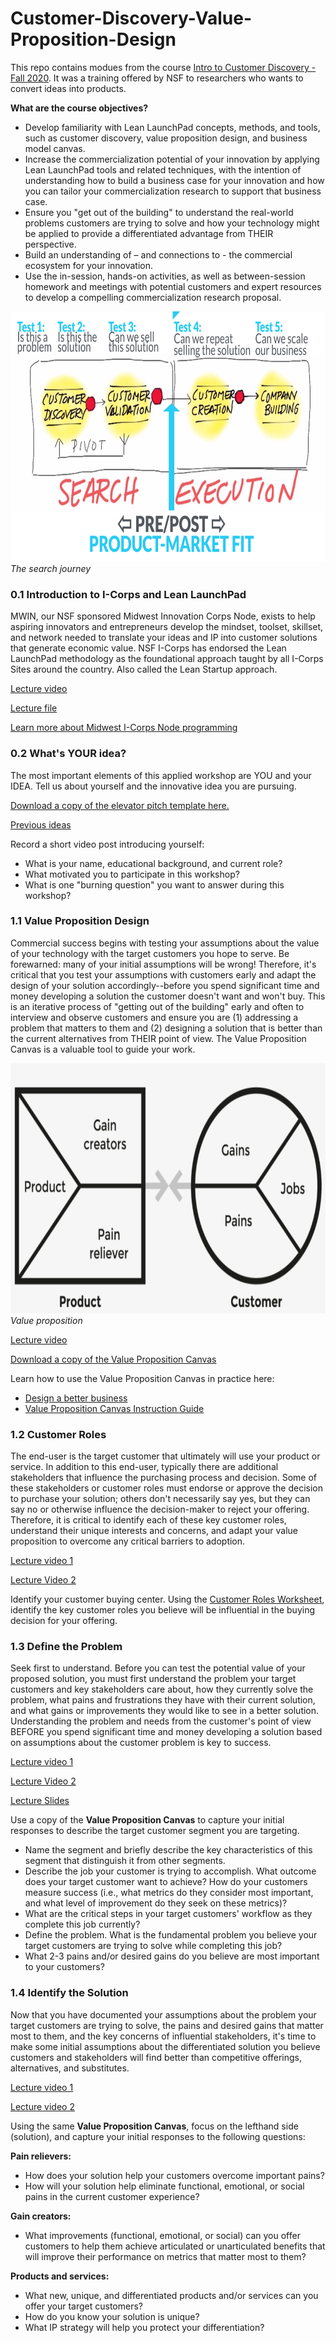 # Customer-Discovery-Value-Proposition-Design

This repo contains modues from the course [Intro to Customer Discovery - Fall 2020](https://umich.instructure.com/courses/428857). It was a training offered by NSF to researchers who wants to convert ideas into products.

**What are the course objectives?**
* Develop familiarity with Lean LaunchPad concepts, methods, and tools, such as customer discovery, value proposition design, and business model canvas.
* Increase the commercialization potential of your innovation by applying Lean LaunchPad tools and related techniques, with the intention of understanding how to build a business case for your innovation and how you can tailor your commercialization research to support that business case.
* Ensure you "get out of the building" to understand the real-world problems customers are trying to solve and how your technology might be applied to provide a differentiated advantage from THEIR perspective.
* Build an understanding of – and connections to - the commercial ecosystem for your innovation.
* Use the in-session, hands-on activities, as well as between-session homework and meetings with potential customers and expert resources to develop a compelling commercialization research proposal.

<p>
    <img src="https://github.com/sudokhan112/Customer-Discovery-Value-Proposition-Design/blob/main/The%20search%20journey.png" width=700 height=400 alt>
    <em>The search journey</em>
</p>


### 0.1 Introduction to I-Corps and Lean LaunchPad
MWIN, our NSF sponsored Midwest Innovation Corps Node, exists to help aspiring innovators and entrepreneurs develop the mindset, toolset, skillset, and network needed to translate your ideas and IP into customer solutions that generate economic value.  NSF I-Corps has endorsed the Lean LaunchPad methodology as the foundational approach taught by all I-Corps Sites around the country.  Also called the Lean Startup approach.

[Lecture video](https://www.youtube.com/watch?v=btggPe9GLcw)

[Lecture file](https://github.com/sudokhan112/Customer-Discovery-Value-Proposition-Design/blob/main/Lean%20LaunchPad%20Introduction.pdf)

[Learn more about  Midwest I-Corps Node programming](https://www.midwesticorps.org/)

### 0.2 What's YOUR idea?

The most important elements of this applied workshop are YOU and your IDEA. 
Tell us about yourself and the innovative idea you are pursuing.

[Download a copy of the elevator pitch template here.](https://github.com/sudokhan112/Customer-Discovery-Value-Proposition-Design/blob/main/Idea%20Pitch%20Template.docx)

[Previous ideas](https://www.youtube.com/watch?v=o0GNmn0qJSY)

Record a short video post introducing yourself:
* What is your name, educational background, and current role?
* What motivated you to participate in this workshop?
* What is one "burning question" you want to answer during this workshop?

### 1.1 Value Proposition Design

Commercial success begins with testing your assumptions about the value of your technology with the target customers you hope to serve.  Be forewarned:  many of your initial assumptions will be wrong!  Therefore, it's critical that you test your assumptions with customers early and adapt the design of your solution accordingly--before you spend significant time and money developing a solution the customer doesn't want and won't buy.  This is an iterative process of "getting out of the building" early and often to interview and observe customers and ensure you are (1) addressing a problem that matters to them and (2) designing a solution that is better than the current alternatives from THEIR point of view.  The Value Proposition Canvas is a valuable tool to guide your work.

<p>
    <img src="https://github.com/sudokhan112/Customer-Discovery-Value-Proposition-Design/blob/main/value%20prop%20canvas%20icon.png" width=700 height=400 alt>
    <em>Value proposition</em>
</p>

[Lecture video](https://youtu.be/4Sp_VUWobqI)

[Download a copy of the Value Proposition Canvas](https://github.com/sudokhan112/Customer-Discovery-Value-Proposition-Design/blob/main/Value%20Proposition%20Canvas%20-%20Printable%20PDF.pdf)

Learn how to use the Value Proposition Canvas in practice here:
* [Design a better business](https://www.designabetterbusiness.tools/tools/value-proposition-canvas)
* [Value Proposition Canvas Instruction Guide](https://github.com/sudokhan112/Customer-Discovery-Value-Proposition-Design/blob/main/the-value-proposition-canvas-instruction-manual.pdf)


### 1.2 Customer Roles

The end-user is the target customer that ultimately will use your product or service.  In addition to this end-user,  typically there are additional stakeholders that influence the purchasing process and decision. Some of these stakeholders or customer roles must endorse or approve the decision to purchase your solution; others don't necessarily say yes, but they can say no or otherwise influence the decision-maker to reject your offering.  Therefore, it is critical to identify each of these key customer roles, understand their unique interests and concerns, and adapt your value proposition to overcome any critical barriers to adoption.

[Lecture video 1](https://youtu.be/Z-EbYp0-bJQ)

[Lecture Video 2](https://youtu.be/w6NQZVM1sU8)

Identify your customer buying center. Using the [Customer Roles Worksheet](https://github.com/sudokhan112/Customer-Discovery-Value-Proposition-Design/blob/main/Customer%20Roles%20Worksheet.pdf), identify the key customer roles you believe will be influential in the buying decision for your offering.


### 1.3 Define the Problem

Seek first to understand.  Before you can test the potential value of your proposed solution, you must first understand the problem your target customers and key stakeholders care about, how they currently solve the problem, what pains and frustrations they have with their current solution, and what gains or improvements they would like to see in a better solution. Understanding the problem and needs from the customer's point of view BEFORE you spend significant time and money developing a solution based on assumptions about the customer problem is key to success.

[Lecture video 1](https://youtu.be/f4qDv7h9fLQ)

[Lecture Video 2](https://youtu.be/zUkZh8ef-no)

[Lecture Slides](https://github.com/sudokhan112/Customer-Discovery-Value-Proposition-Design/blob/main/1-3%20Define%20the%20Problem.pdf)

Use a copy of the **Value Proposition Canvas** to capture your initial responses to describe the target customer segment you are targeting. 

* Name the segment and briefly describe the key characteristics of this segment that distinguish it from other segments.
* Describe the job your customer is trying to accomplish. What outcome does your target customer want to achieve?  How do your customers measure success (i.e., what metrics do they consider most important, and what level of improvement do they seek on these metrics)? 
* What are the critical steps in your target customers' workflow as they complete this job currently?
* Define the problem. What is the fundamental problem you believe your target customers are trying to solve while completing this job? 
* What 2-3 pains and/or desired gains do you believe are most important to your customers?

### 1.4 Identify the Solution

Now that you have documented your assumptions about the problem your target customers are trying to solve, the pains and desired gains that matter most to them, and the key concerns of influential stakeholders, it's time to make some initial assumptions about the differentiated solution you believe customers and stakeholders will find better than competitive offerings, alternatives, and substitutes.

[Lecture video 1](https://youtu.be/d3SuMS-LaSc)

[Lecture video 2](https://youtu.be/fbowkzT4iq0)

Using the same **Value Proposition Canvas**, focus on the lefthand side (solution), and capture your initial responses to the following questions:

**Pain relievers:** 
* How does your solution help your customers overcome important pains? 
* How will your solution help eliminate functional, emotional, or social pains in the current customer experience?

**Gain creators:** 
* What improvements (functional, emotional, or social) can you offer customers to help them achieve articulated or unarticulated benefits that will improve their performance on metrics that matter most to them?

**Products and services:** 
* What new, unique, and differentiated products and/or services can you offer your target customers? 
* How do you know your solution is unique? 
* What IP strategy will help you protect your differentiation?


